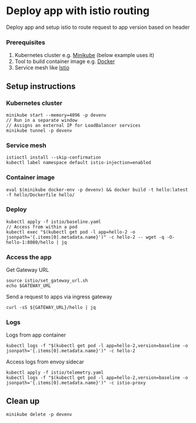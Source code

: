 # Deploy app with istio routing

Deploy app and setup istio to route request to app version based on header

### Prerequisites

1. Kubernetes cluster e.g. [Minikube](https://minikube.sigs.k8s.io/docs/start/) (below example uses it)
1. Tool to build container image e.g. [Docker](https://www.docker.com/)
1. Service mesh like [Istio](https://istio.io/latest/docs/setup/getting-started/#download)

## Setup instructions

### Kubernetes cluster

```
minikube start --memory=4096 -p devenv
// Run in a separate window
// Assigns an external IP for LoadBalancer services
minikube tunnel -p devenv
```

### Service mesh

```
istioctl install --skip-confirmation
kubectl label namespace default istio-injection=enabled
```

### Container image

```
eval $(minikube docker-env -p devenv) && docker build -t hello:latest -f hello/Dockerfile hello/
```

### Deploy

```
kubectl apply -f istio/baseline.yaml
// Access from within a pod
kubectl exec "$(kubectl get pod -l app=hello-2 -o jsonpath='{.items[0].metadata.name}')" -c hello-2 -- wget -q -O- hello-1:8080/hello | jq
```

### Access the app

Get Gateway URL

```
source istio/set_gateway_url.sh
echo $GATEWAY_URL
```

Send a request to apps via ingress gateway
```
curl -sS ${GATEWAY_URL}/hello | jq
```

### Logs

Logs from app container

```
kubectl logs -f "$(kubectl get pod -l app=hello-2,version=baseline -o jsonpath='{.items[0].metadata.name}')" -c hello-2
```

Access logs from envoy sidecar

```
kubectl apply -f istio/telemetry.yaml
kubectl logs -f "$(kubectl get pod -l app=hello-2,version=baseline -o jsonpath='{.items[0].metadata.name}')" -c istio-proxy
```

## Clean up

```
minikube delete -p devenv
```
